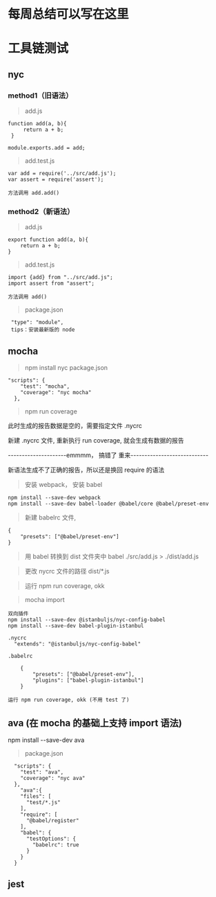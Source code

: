 # 每周总结可以写在这里

# 工具链测试
## nyc
### method1（旧语法）
> add.js
```
function add(a, b){
     return a + b;
 }

module.exports.add = add;
```
> add.test.js
```
var add = require('../src/add.js');
var assert = require('assert');

方法调用 add.add()
```

### method2（新语法）

> add.js
```
export function add(a, b){
    return a + b;
}
```
> add.test.js
```
import {add} from "../src/add.js";
import assert from "assert";

方法调用 add()
```

> package.json
```
 "type": "module",
 tips：安装最新版的 node
```

## mocha

> npm install nyc
> package.json
```
"scripts": {
    "test": "mocha",
    "coverage": "nyc mocha"
  },
```
> npm run coverage

此时生成的报告数据是空的，需要指定文件 .nycrc

新建 .nycrc 文件, 重新执行 run coverage, 就会生成有数据的报告

---------------------emmmm， 搞错了 重来----------------------------

新语法生成不了正确的报告，所以还是换回 require 的语法

> 安装 webpack， 安装 babel
```
npm install --save-dev webpack
npm install --save-dev babel-loader @babel/core @babel/preset-env

```

> 新建 babelrc 文件, 
```
{
    "presets": ["@babel/preset-env"]
}
```
> 用 babel 转换到 dist 文件夹中
    babel ./src/add.js > ./dist/add.js

> 更改 nycrc 文件的路径  dist/*.js

> 运行 npm run coverage, okk

> mocha import
```
双向插件
npm install --save-dev @istanbuljs/nyc-config-babel
npm install --save-dev babel-plugin-istanbul

.nycrc
  "extends": "@istanbuljs/nyc-config-babel"

.babelrc

    {
        "presets": ["@babel/preset-env"],
        "plugins": ["babel-plugin-istanbul"]
    }

运行 npm run coverage, okk (不用 test 了)
```

## ava (在 mocha 的基础上支持 import 语法)

npm install --save-dev ava

> package.json
```
  "scripts": {
    "test": "ava",
    "coverage": "nyc ava"
  },
    "ava":{
    "files": [
      "test/*.js"
    ],
    "require": [
      "@babel/register"
    ],
    "babel": {
      "testOptions": {
        "babelrc": true
      }
    }
  }
```


## jest
